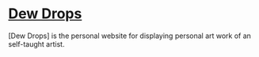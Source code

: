 # [Dew Drops](http://sowmyakalyan.com/dewdrops) 
[Dew Drops] is the personal website for displaying personal art work of an self-taught artist.
